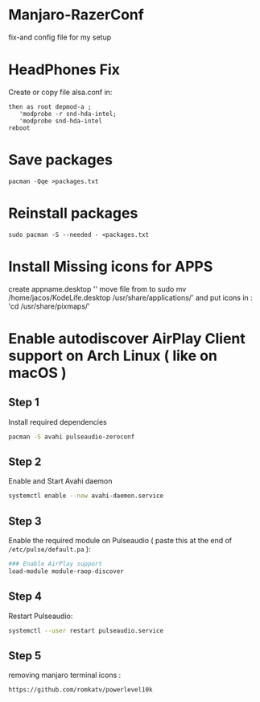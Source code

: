 # Manjaro-RazerConf


fix-and config file for my setup

# HeadPhones Fix
 Create  or copy file alsa.conf in: 
	
 ```cd /etc/modprobe.d/
 then as root depmod-a ;
 	'modprobe -r snd-hda-intel;	
 	'modprobe snd-hda-intel
 reboot
```
# Save  packages
	pacman -Qqe >packages.txt

# Reinstall packages 
	sudo pacman -S --needed - <packages.txt
# Install Missing icons for APPS
create appname.desktop
''
move file from to
sudo mv /home/jacos/KodeLife.desktop /usr/share/applications/'
and put icons in :
'cd /usr/share/pixmaps/'

# Enable autodiscover AirPlay Client support on Arch Linux ( like on macOS )

## Step 1

Install required dependencies
```sh
pacman -S avahi pulseaudio-zeroconf
```

## Step 2

Enable and Start Avahi daemon
```sh
systemctl enable --now avahi-daemon.service
```

## Step 3

Enable the required module on Pulseaudio ( paste this at the end of `/etc/pulse/default.pa` ):
```sh
### Enable AirPlay support
load-module module-raop-discover
```

## Step 4

Restart Pulseaudio:
```sh
systemctl --user restart pulseaudio.service

```
## Step 5
removing manjaro terminal icons :
```
https://github.com/romkatv/powerlevel10k
```
